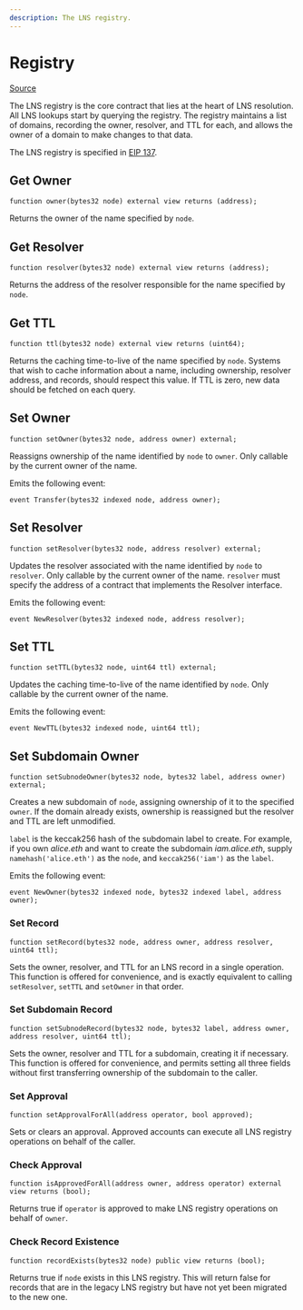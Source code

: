 ```yaml
---
description: The LNS registry.
---
```


# Registry

[Source](https://github.com/ensdomains/ens/blob/master/contracts/ENS.sol)

The LNS registry is the core contract that lies at the heart of LNS resolution. All LNS lookups start by querying the registry. The registry maintains a list of domains, recording the owner, resolver, and TTL for each, and allows the owner of a domain to make changes to that data.

The LNS registry is specified in [EIP 137](https://eips.ethereum.org/EIPS/eip-137).

## Get Owner

```text
function owner(bytes32 node) external view returns (address);
```

Returns the owner of the name specified by `node`.

## Get Resolver

```text
function resolver(bytes32 node) external view returns (address);
```

Returns the address of the resolver responsible for the name specified by `node`.

## Get TTL

```text
function ttl(bytes32 node) external view returns (uint64);
```

Returns the caching time-to-live of the name specified by `node`. Systems that wish to cache information about a name, including ownership, resolver address, and records, should respect this value. If TTL is zero, new data should be fetched on each query.

## Set Owner

```text
function setOwner(bytes32 node, address owner) external;
```

Reassigns ownership of the name identified by `node` to `owner`. Only callable by the current owner of the name.

Emits the following event:

```text
event Transfer(bytes32 indexed node, address owner);
```

## Set Resolver

```text
function setResolver(bytes32 node, address resolver) external;
```

Updates the resolver associated with the name identified by `node` to `resolver`.  Only callable by the current owner of the name. `resolver` must specify the address of a contract that implements the Resolver interface.

Emits the following event:

```text
event NewResolver(bytes32 indexed node, address resolver);
```

## Set TTL

```text
function setTTL(bytes32 node, uint64 ttl) external;
```

Updates the caching time-to-live of the name identified by `node`. Only callable by the current owner of the name.

Emits the following event:

```text
event NewTTL(bytes32 indexed node, uint64 ttl);
```

## Set Subdomain Owner

```text
function setSubnodeOwner(bytes32 node, bytes32 label, address owner) external;
```

Creates a new subdomain of `node`, assigning ownership of it to the specified `owner`. If the domain already exists, ownership is reassigned but the resolver and TTL are left unmodified.

`label` is the keccak256 hash of the subdomain label to create. For example, if you own _alice.eth_ and want to create the subdomain _iam.alice.eth_, supply  `namehash('alice.eth')` as the `node`, and `keccak256('iam')` as the `label`.

Emits the following event:

```text
event NewOwner(bytes32 indexed node, bytes32 indexed label, address owner);
```

### Set Record

```text
function setRecord(bytes32 node, address owner, address resolver, uint64 ttl);
```

Sets the owner, resolver, and TTL for an LNS record in a single operation. This function is offered for convenience, and is exactly equivalent to calling `setResolver`, `setTTL` and `setOwner` in that order.

### Set Subdomain Record

```text
function setSubnodeRecord(bytes32 node, bytes32 label, address owner, address resolver, uint64 ttl);
```

Sets the owner, resolver and TTL for a subdomain, creating it if necessary. This function is offered for convenience, and permits setting all three fields without first transferring ownership of the subdomain to the caller.

### Set Approval

```text
function setApprovalForAll(address operator, bool approved);
```

Sets or clears an approval. Approved accounts can execute all LNS registry operations on behalf of the caller.

### Check Approval

```text
function isApprovedForAll(address owner, address operator) external view returns (bool);
```

Returns true if `operator` is approved to make LNS registry operations on behalf of `owner`.

### Check Record Existence

```text
function recordExists(bytes32 node) public view returns (bool);
```

Returns true if `node` exists in this LNS registry. This will return false for records that are in the legacy LNS registry but have not yet been migrated to the new one.


